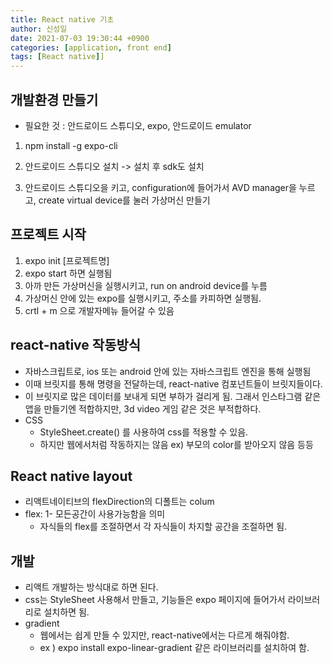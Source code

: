 ```yaml
---
title: React native 기초
author: 신성일
date: 2021-07-03 19:30:44 +0900
categories: [application, front end]
tags: [React native]]
---
```


## 개발환경 만들기

- 필요한 것 : 안드로이드 스튜디오, expo, 안드로이드 emulator

1. npm install -g expo-cli

2. 안드로이드 스튜디오 설치 -> 설치 후 sdk도 설치

3. 안드로이드 스튜디오을 키고, configuration에 들어가서 AVD manager을 누르고, create virtual device를 눌러 가상머신 만들기

## 프로젝트 시작

1. expo init [프로젝트명]
2. expo start 하면 실행됨
3. 아까 만든 가상머신을 실행시키고, run on android device를 누름
4. 가상머신 안에 있는 expo를 실행시키고, 주소를 카피하면 실행됨.
5. crtl + m 으로 개발자메뉴 들어갈 수 있음

## react-native 작동방식

- 자바스크립트로, ios 또는 android 안에 있는 자바스크립트 엔진을 통해 실행됨
- 이때 브릿지를 통해 명령을 전달하는데, react-native 컴포넌트들이 브릿지들이다.
- 이 브릿지로 많은 데이터를 보내게 되면 부하가 걸리게 됨. 그래서 인스타그램 같은 앱을 만들기엔 적합하지만, 3d video 게임 같은 것은 부적합하다.
- CSS
  - StyleSheet.create() 를 사용하여 css를 적용할 수 있음.
  - 하지만 웹에서처럼 작동하지는 않음 ex) 부모의 color를 받아오지 않음 등등

## React native layout

- 리액트네이티브의 flexDirection의 디폴트는 colum
- flex: 1- 모든공간이 사용가능함을 의미
  - 자식들의 flex를 조절하면서 각 자식들이 차지할 공간을 조절하면 됨.

## 개발

- 리액트 개발하는 방식대로 하면 된다.
- css는 StyleSheet 사용해서 만들고, 기능들은 expo 페이지에 들어가서 라이브러리로 설치하면 됨.
- gradient
  - 웹에서는 쉽게 만들 수 있지만, react-native에서는 다르게 해줘야함.
  - ex ) expo install expo-linear-gradient 같은 라이브러리를 설치하여 함.
